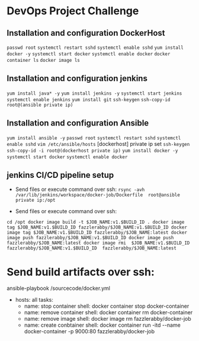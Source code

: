 #  DevOps Project Challenge



## Installation and configuration DockerHost 

`passwd root`
`systemctl restart sshd`
`systemctl enable sshd`
`yum install docker -y`
`systemctl start docker`
`systemctl enable docker`
`docker container ls`
`docker image ls`


## Installation and configuration jenkins

`yum install java* -y`
`yum install jenkins -y`
`systemctl start jenkins`
`systemctl enable jenkins`
`yum install git`
`ssh-keygen`
`ssh-copy-id root@(ansible private ip)`


## Installation and configuration Ansible

`yum install ansible -y`
`passwd root`
`systemctl restart sshd`
`systemctl enable sshd`
`vim /etc/ansible/hosts`
[dockerhost]
private ip set
`ssh-keygen`
`ssh-copy-id -i root@(dockerhost private ip)`
`yum install docker -y`
`systemctl start docker`
`systemctl enable docker`


## jenkins CI/CD pipeline setup

* Send files or execute command over ssh:
`rsync -avh /var/lib/jenkins/workspace/docker-job/Dockerfile  root@ansible private ip:/opt`

* Send files or execute command over ssh:

`cd /opt
docker image build -t $JOB_NAME:v1.$BUILD_ID .
docker image tag $JOB_NAME:v1.$BUILD_ID fazzlerabby/$JOB_NAME:v1.$BUILD_ID
docker image tag $JOB_NAME:v1.$BUILD_ID fazzlerabby/$JOB_NAME:latest
docker image push fazzlerabby/$JOB_NAME:v1.$BUILD_ID
docker image push fazzlerabby/$JOB_NAME:latest
docker image rmi  $JOB_NAME:v1.$BUILD_ID  fazzlerabby/$JOB_NAME:v1.$BUILD_ID  fazzlerabby/$JOB_NAME:latest`

# Send build artifacts over ssh:

ansible-playbook  /sourcecode/docker.yml

- hosts: all
  tasks:
    - name: stop container
      shell: docker container stop docker-container
    - name: remove container
      shell: docker container rm docker-container
    - name: remove image
      shell: docker image rm fazzlerabby/docker-job
    - name: create conbtainer
      shell: docker container run -itd --name docker-container -p 9000:80 fazzlerabby/docker-job
